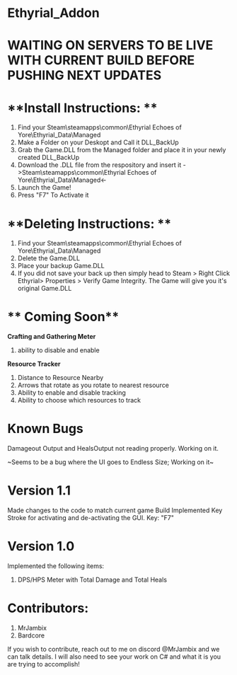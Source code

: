 # Ethyrial_Addon
# **WAITING ON SERVERS TO BE LIVE WITH CURRENT BUILD BEFORE PUSHING NEXT UPDATES**

# **Install Instructions: **
1. Find your Steam\steamapps\common\Ethyrial Echoes of Yore\Ethyrial_Data\Managed
2. Make a Folder on your Deskopt and Call it DLL_BackUp
3. Grab the Game.DLL from the Managed folder and place it in your newly created DLL_BackUp
4. Download the .DLL file from the respository and insert it ->Steam\steamapps\common\Ethyrial Echoes of Yore\Ethyrial_Data\Managed<-
5. Launch the Game!
6. Press "F7" To Activate it

# **Deleting Instructions: **
1. Find your Steam\steamapps\common\Ethyrial Echoes of Yore\Ethyrial_Data\Managed
2. Delete the Game.DLL
3. Place your backup Game.DLL
4. If you did not save your back up then simply head to Steam > Right Click Ethyrial> Properties > Verify Game Integrity. The Game will give you it's original Game.DLL

# ** Coming Soon**

**Crafting and Gathering Meter**
1. ability to disable and enable 
     
**Resource Tracker**
1. Distance to Resource Nearby 
2. Arrows that rotate as you rotate to nearest resource
3. Ability to enable and disable tracking
4. Ability to choose which resources to track
       
       
# **Known Bugs**

Damageout Output and HealsOutput not reading properly. Working on it.

~Seems to be a bug where the UI goes to Endless Size; Working on it~

# **Version 1.1** 
Made changes to the code to match current game Build
Implemented Key Stroke for activating and de-activating the GUI. Key: "F7"

# **Version 1.0**
Implemented the following items:
  1. DPS/HPS Meter with Total Damage and Total Heals
 

    


# Contributors:
1. MrJambix
2. Bardcore

If you wish to contribute, reach out to me on discord @MrJambix and we can talk details. I will also need to see your work on C# and what it is you are trying to accomplish!
